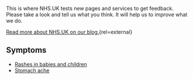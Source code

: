 This is where NHS.UK tests new pages and services to get feedback. Please
take a look and tell us what you think. It will help us to improve what we do.

[Read more about NHS.UK on our blog.](http://transformation.blog.nhs.uk/){rel=external}


## Symptoms

* [Rashes in babies and children](/symptoms/rashes-in-babies-and-children)
* [Stomach ache](/symptoms/stomach-ache)
